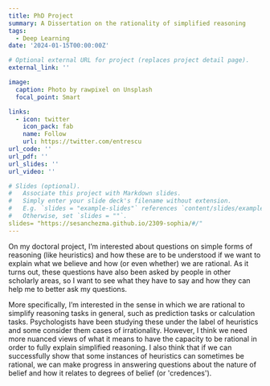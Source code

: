 ```yaml
---
title: PhD Project
summary: A Dissertation on the rationality of simplified reasoning
tags:
  - Deep Learning
date: '2024-01-15T00:00:00Z'

# Optional external URL for project (replaces project detail page).
external_link: ''

image:
  caption: Photo by rawpixel on Unsplash
  focal_point: Smart

links:
  - icon: twitter
    icon_pack: fab
    name: Follow
    url: https://twitter.com/entrescu
url_code: ''
url_pdf: ''
url_slides: ''
url_video: ''

# Slides (optional).
#   Associate this project with Markdown slides.
#   Simply enter your slide deck's filename without extension.
#   E.g. `slides = "example-slides"` references `content/slides/example-slides.md`.
#   Otherwise, set `slides = ""`.
slides= "https://sesanchezma.github.io/2309-sophia/#/"
---
```


On my doctoral project, I’m interested about questions on simple forms of reasoning (like heuristics) and how these are to be understood if we want to explain what we believe and how (or even whether) we are rational. As it turns out, these questions have also been asked by people in other scholarly areas, so I want to see what they have to say and how they can help me to better ask my questions.

More specifically, I’m interested in the sense in which we are rational to simplify reasoning tasks in general, such as prediction tasks or calculation tasks. Psychologists have been studying these under the label of heuristics and some consider them cases of irrationality. However, I think we need more nuanced views of what it means to have the capacity to be rational in order to fully explain simplified reasoning. I also think that if we can successfully show that some instances of heuristics can sometimes be rational, we can make progress in answering questions about the nature of belief and how it relates to degrees of belief (or 'credences').
